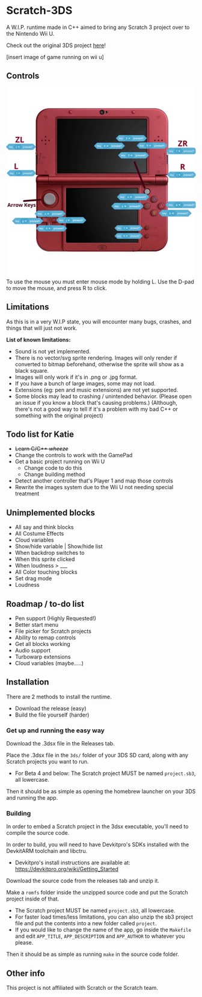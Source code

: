 # Scratch-3DS

A W.I.P. runtime made in C++ aimed to bring any Scratch 3 project over to the Nintendo Wii U.

Check out the original 3DS project [here](https://github.com/NateXS/Scratch-3DS)!

[insert image of game running on wii u]

## Controls

![Controls](https://raw.githubusercontent.com/NateXS/Scratch-3DS/refs/heads/main/scratch%203ds%20controls.png)
To use the mouse you must enter mouse mode by holding L. Use the D-pad to move the mouse, and press R to click.

## Limitations
As this is in a very W.I.P state, you will encounter many bugs, crashes, and things that will just not work. 

**List of known limitations:**
- Sound is not yet implemented.
- There is no vector/svg sprite rendering. Images will only render if converted to bitmap beforehand, otherwise the sprite will show as a black square.
- Images will only work if it's in .png or .jpg format.
- If you have a bunch of large images, some may not load.
- Extensions (eg: pen and music extensions) are not yet supported.
- Some blocks may lead to crashing / unintended behavior. (Please open an issue if you know a block that's causing problems.) (Although, there's not a good way to tell if it's a problem with my bad C++ or something with the original project)

## Todo list for Katie
- ~~Learn C/C++ *wheeze*~~
- Change the controls to work with the GamePad
- Get a basic project running on Wii U
    - Change code to do this
    - Change building method
- Detect another controller that's Player 1 and map those controls
- Rewrite the images system due to the Wii U not needing special treatment

## Unimplemented blocks
- All say and think blocks
- All Costume Effects
- Cloud variables
- Show/hide variable | Show/hide list
- When backdrop switches to
- When this sprite clicked
- When loudness > ___
- All Color touching blocks
- Set drag mode
- Loudness

## Roadmap / to-do list
- Pen support (Highly Requested!)
- Better start menu
- File picker for Scratch projects
- Ability to remap controls
- Get all blocks working
- Audio support
- Turbowarp extensions
- Cloud variables (maybe.....)

## Installation
There are 2 methods to install the runtime.
- Download the release (easy)
- Build the file yourself (harder)

### Get up and running the easy way
Download the .3dsx file in the Releases tab.

Place the .3dsx file in the `3ds/` folder of your 3DS SD card, along with any Scratch projects you want to run.
- For Beta 4 and below: The Scratch project MUST be named `project.sb3`, all lowercase.

Then it should be as simple as opening the homebrew launcher on your 3DS and running the app.


### Building
In order to embed a Scratch project in the 3dsx executable, you'll need to compile the source code.

In order to build, you will need to have Devkitpro's SDKs installed with the DevkitARM toolchain and libctru.
- Devkitpro's install instructions are available at: https://devkitpro.org/wiki/Getting_Started

Download the source code from the releases tab and unzip it.

Make a `romfs` folder inside the unzipped source code and put the Scratch project inside of that.
- The Scratch project MUST be named `project.sb3`, all lowercase.
- For faster load times/less limitations, you can also unzip the sb3 project file and put the contents into a new folder called `project`.
- If you would like to change the name of the app, go inside the `Makefile` and edit `APP_TITLE`, `APP_DESCRIPTION` and `APP_AUTHOR` to whatever you please.

Then it should be as simple as running `make` in the source code folder.

## Other info
This project is not affiliated with Scratch or the Scratch team.
